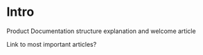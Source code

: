 # Intro

Product Documentation structure explanation and welcome article

Link to most important articles?